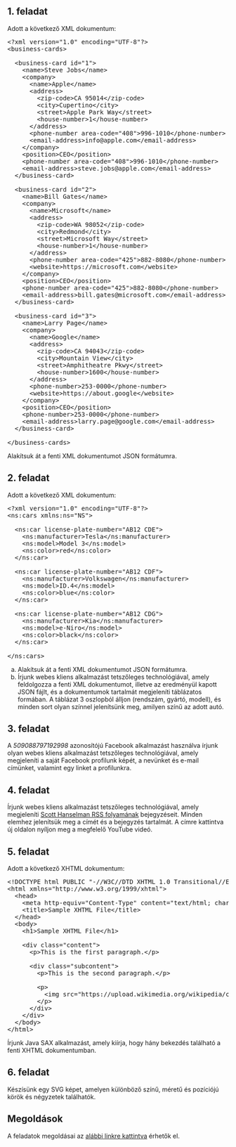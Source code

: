 ## 1. feladat

Adott a következő XML dokumentum:

<pre class="prettyprint lang-xml" data-label="business-cards.xml">&lt;?xml version=&quot;1.0&quot; encoding=&quot;UTF-8&quot;?&gt;
&lt;business-cards&gt;

  &lt;business-card id=&quot;1&quot;&gt;
    &lt;name&gt;Steve Jobs&lt;/name&gt;
    &lt;company&gt;
      &lt;name&gt;Apple&lt;/name&gt;
      &lt;address&gt;
        &lt;zip-code&gt;CA 95014&lt;/zip-code&gt;
        &lt;city&gt;Cupertino&lt;/city&gt;
        &lt;street&gt;Apple Park Way&lt;/street&gt;
        &lt;house-number&gt;1&lt;/house-number&gt;
      &lt;/address&gt;
      &lt;phone-number area-code=&quot;408&quot;&gt;996-1010&lt;/phone-number&gt;
      &lt;email-address&gt;info@apple.com&lt;/email-address&gt;
    &lt;/company&gt;
    &lt;position&gt;CEO&lt;/position&gt;
    &lt;phone-number area-code=&quot;408&quot;&gt;996-1010&lt;/phone-number&gt;
    &lt;email-address&gt;steve.jobs@apple.com&lt;/email-address&gt;
  &lt;/business-card&gt;

  &lt;business-card id=&quot;2&quot;&gt;
    &lt;name&gt;Bill Gates&lt;/name&gt;
    &lt;company&gt;
      &lt;name&gt;Microsoft&lt;/name&gt;
      &lt;address&gt;
        &lt;zip-code&gt;WA 98052&lt;/zip-code&gt;
        &lt;city&gt;Redmond&lt;/city&gt;
        &lt;street&gt;Microsoft Way&lt;/street&gt;
        &lt;house-number&gt;1&lt;/house-number&gt;
      &lt;/address&gt;
      &lt;phone-number area-code=&quot;425&quot;&gt;882-8080&lt;/phone-number&gt;
      &lt;website&gt;https://microsoft.com&lt;/website&gt;
    &lt;/company&gt;
    &lt;position&gt;CEO&lt;/position&gt;
    &lt;phone-number area-code=&quot;425&quot;&gt;882-8080&lt;/phone-number&gt;
    &lt;email-address&gt;bill.gates@microsoft.com&lt;/email-address&gt;
  &lt;/business-card&gt;

  &lt;business-card id=&quot;3&quot;&gt;
    &lt;name&gt;Larry Page&lt;/name&gt;
    &lt;company&gt;
      &lt;name&gt;Google&lt;/name&gt;
      &lt;address&gt;
        &lt;zip-code&gt;CA 94043&lt;/zip-code&gt;
        &lt;city&gt;Mountain View&lt;/city&gt;
        &lt;street&gt;Amphitheatre Pkwy&lt;/street&gt;
        &lt;house-number&gt;1600&lt;/house-number&gt;
      &lt;/address&gt;
      &lt;phone-number&gt;253-0000&lt;/phone-number&gt;
      &lt;website&gt;https://about.google&lt;/website&gt;
    &lt;/company&gt;
    &lt;position&gt;CEO&lt;/position&gt;
    &lt;phone-number&gt;253-0000&lt;/phone-number&gt;
    &lt;email-address&gt;larry.page@google.com&lt;/email-address&gt;
  &lt;/business-card&gt;

&lt;/business-cards&gt;</pre>

Alakítsuk át a fenti XML dokumentumot JSON formátumra.

## 2. feladat

Adott a következő XML dokumentum:

<pre class="prettyprint lang-xml" data-label="cars.xml">&lt;?xml version=&quot;1.0&quot; encoding=&quot;UTF-8&quot;?&gt;
&lt;ns:cars xmlns:ns=&quot;NS&quot;&gt;

  &lt;ns:car license-plate-number=&quot;AB12 CDE&quot;&gt;
    &lt;ns:manufacturer&gt;Tesla&lt;/ns:manufacturer&gt;
    &lt;ns:model&gt;Model 3&lt;/ns:model&gt;
    &lt;ns:color&gt;red&lt;/ns:color&gt;
  &lt;/ns:car&gt;

  &lt;ns:car license-plate-number=&quot;AB12 CDF&quot;&gt;
    &lt;ns:manufacturer&gt;Volkswagen&lt;/ns:manufacturer&gt;
    &lt;ns:model&gt;ID.4&lt;/ns:model&gt;
    &lt;ns:color&gt;blue&lt;/ns:color&gt;
  &lt;/ns:car&gt;

  &lt;ns:car license-plate-number=&quot;AB12 CDG&quot;&gt;
    &lt;ns:manufacturer&gt;Kia&lt;/ns:manufacturer&gt;
    &lt;ns:model&gt;e-Niro&lt;/ns:model&gt;
    &lt;ns:color&gt;black&lt;/ns:color&gt;
  &lt;/ns:car&gt;

&lt;/ns:cars&gt;</pre>

<ol type="a">
  <li>Alakítsuk át a fenti XML dokumentumot JSON formátumra.</li>
  <li>Írjunk webes kliens alkalmazást tetszőleges technológiával, amely feldolgozza a fenti XML dokumentumot, illetve az eredményül kapott JSON fájlt, és a dokumentumok tartalmát megjeleníti táblázatos formában. A táblázat 3 oszlopból álljon (rendszám, gyártó, modell), és minden sort olyan színnel jelenítsünk meg, amilyen színű az adott autó.</li>
</ol>

## 3. feladat

A *509088797192998* azonosítójú Facebook alkalmazást használva írjunk olyan webes kliens alkalmazást tetszőleges technológiával, amely megjeleníti a saját Facebook profilunk képét, a nevünket és e-mail címünket, valamint egy linket a profilunkra.

## 4. feladat

Írjunk webes kliens alkalmazást tetszőleges technológiával, amely megjeleníti <a href="http://feeds.hanselman.com/ScottHanselman" target="_blank">Scott Hanselman RSS folyamának</a> bejegyzéseit. Minden elemhez jelenítsük meg a címét és a bejegyzés tartalmát. A címre kattintva új oldalon nyíljon meg a megfelelő YouTube videó.

## 5. feladat

Adott a következő XHTML dokumentum:

<pre class="prettyprint lang-xml" data-label="5.xhtml">&lt;!DOCTYPE html PUBLIC &quot;-//W3C//DTD XHTML 1.0 Transitional//EN&quot; &quot;http://www.w3.org/TR/xhtml1/DTD/xhtml1-transitional.dtd&quot;&gt;
&lt;html xmlns=&quot;http://www.w3.org/1999/xhtml&quot;&gt;
  &lt;head&gt;
    &lt;meta http-equiv=&quot;Content-Type&quot; content=&quot;text/html; charset=UTF-8&quot;/&gt;
    &lt;title&gt;Sample XHTML File&lt;/title&gt;
  &lt;/head&gt;
  &lt;body&gt;
    &lt;h1&gt;Sample XHTML File&lt;/h1&gt;

    &lt;div class=&quot;content&quot;&gt;
      &lt;p&gt;This is the first paragraph.&lt;/p&gt;

      &lt;div class=&quot;subcontent&quot;&gt;
        &lt;p&gt;This is the second paragraph.&lt;/p&gt;

        &lt;p&gt;
          &lt;img src=&quot;https://upload.wikimedia.org/wikipedia/commons/1/1f/Valid_XHTML_1.0.svg&quot; alt=&quot;Valid XHTML&quot;/&gt;
        &lt;/p&gt;
      &lt;/div&gt;
    &lt;/div&gt;
  &lt;/body&gt;
&lt;/html&gt;</pre>

Írjunk Java SAX alkalmazást, amely kiírja, hogy hány bekezdés található a fenti XHTML dokumentumban.

## 6. feladat

Készísünk egy SVG képet, amelyen különböző színű, méretű és pozíciójú körök és négyzetek találhatók.

## Megoldások

A feladatok megoldásai az [alábbi linkre kattintva](assets/courses/xml/lab09/solution.zip) érhetők el.
